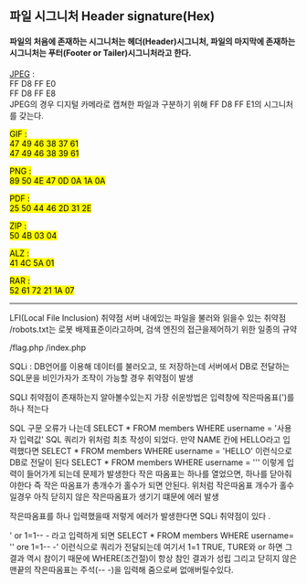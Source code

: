 ## 파일 시그니처 Header signature(Hex) 
#### 파일의 처음에 존재하는 시그니처는 헤더(Header)시그니처, 파일의 마지막에 존재하는 시그니처는 푸터(Footer or Tailer)시그니처라고 한다. 


<u>JPEG</u> : <br >FF D8 FF E0 
      <br> FF D8 FF E8
 <br>JPEG의 경우 디지털 카메라로 캡쳐한 파일과 구분하기 위해 FF D8 FF E1의 시그니처를 갖는다.

<mark>GIF<mark/> : <br>47 49 46 38 37 61
      <br>47 49 46 38 39 61 

<mark>PNG<mark/> : <br>89 50 4E 47 0D 0A 1A 0A 

<mark>PDF<mark/> : <br>25 50 44 46 2D 31 2E 

<mark>ZIP<mark/> : <br>50 4B 03 04 

<mark>ALZ<mark/> : <br>41 4C 5A 01

<mark>RAR<mark/> : <br>52 61 72 21 1A 07


---
LFI(Local File Inclusion) 취약점 
서버 내에있는 파일을 불러와 읽을수 있는 취약점
/robots.txt는 로봇 배제표준이라고하며, 검색 엔진의 접근을제어하기 위한 일종의 규약 

/flag.php
/index.php

SQLi : DB언어를 이용해 데이터를 불러오고, 또 저장하는데
서버에서 DB로 전달하는 SQL문을 비인가자가 조작이 가능할 경우 취약점이 발생

SQLI 취약점이 존재하는지 알아볼수있는지 가장 쉬운방법은
입력창에 작은따옴표(')를 하나 적는다 

SQL 구문 오류가 나는데 SELECT * FROM members WHERE username = '사용자 입력값'
SQL 쿼리가 위처럼 최초 작성이 되었다. 
만약 NAME 칸에 HELLO라고 입력했다면
SELECT * FROM members WHERE username = 'HELLO'
이런식으로 DB로 전달이 된다 
SELECT * FROM members WHERE username = '''
이렇게 입력이 들어가게 되는데 문제가 발생한다
작은 따옴표는 하나를 열었으면, 하나를 닫아줘야한다
즉 작은 따옴표가 총개수가 홀수가 되면 안된다.
위처럼 작은따옴표 개수가 홀수일경우 아직 닫히지 않은 작은따옴표가 생기기 떄문에
에러 발생

작은따옴표를 하나 입력했을때 저렇게 에러가 발생한다면
SQLi 취약점이 있다 . 

' or 1=1-- - 라고 입력하게 되면
SELECT * FROM members WHERE username= '' ore 1=1-- -' 
이런식으로 쿼리가 전달되는데 
여기서 1=1 TRUE, TURE와 or 하면 그결과 역시 참이기 때문에
WHERE(조건절)이 항상 참인 결과가 성립
그리고 닫히지 않은 맨끝의 작은따옴표는 주석(-- -)을 입력해 줌으로써 없애버릴수있다.




## 
